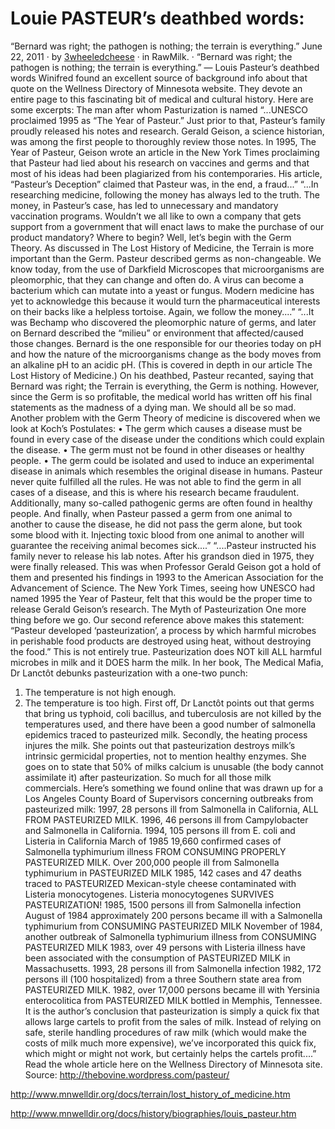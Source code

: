 # Louie PASTEUR’s deathbed words:
“Bernard was right; the pathogen is nothing; the terrain is everything.”
June 22, 2011 · by [3wheeledcheese](https://3wheeledcheese.wordpress.com/author/3wheeledcheese/) · in RawMilk. ·
“Bernard was right; the pathogen is nothing; the terrain is
everything.” — Louis Pasteur’s deathbed words
Winifred found an excellent source of background info about that
quote on the Wellness Directory of Minnesota website. They devote an
entire page to this fascinating bit of medical and cultural history. Here
are some excerpts:
The man after whom Pasturization is named
“...UNESCO proclaimed 1995 as “The Year of Pasteur.” Just prior to that,
Pasteur’s family proudly released his notes and research. Gerald Geison,
a science historian, was among the first people to thoroughly review
those notes. In 1995, The Year of Pasteur, Geison wrote an article in the
New York Times proclaiming that Pasteur had lied about his research on
vaccines and germs and that most of his ideas had been plagiarized
from his contemporaries. His article, “Pasteur’s Deception” claimed that Pasteur was, in the end, a
fraud...”
“...In researching medicine, following the money has always led to the truth. The money, in Pasteur’s
case, has led to unnecessary and mandatory vaccination programs. Wouldn’t we all like to own a
company that gets support from a government that will enact laws to make the purchase of our
product mandatory?
Where to begin? Well, let’s begin with the Germ Theory.
As discussed in The Lost History of Medicine, the Terrain is more important than the Germ.
Pasteur described germs as non-changeable. We know today, from the use of Darkfield Microscopes that
microorganisms are pleomorphic, that they can change and often do. A virus can become a bacterium
which can mutate into a yeast or fungus. Modern medicine has yet to acknowledge this because it would
turn the pharmaceutical interests on their backs like a helpless tortoise. Again, we follow the money....”
“...It was Bechamp who discovered the pleomorphic nature of germs, and later on Bernard described
the “milieu” or environment that affected/caused those changes. Bernard is the one responsible for
our theories today on pH and how the nature of the microorganisms change as the body moves from
an alkaline pH to an acidic pH. (This is covered in depth in our article The Lost History of Medicine.)
On his deathbed, Pasteur recanted, saying that Bernard was right; the Terrain is everything, the Germ is
nothing.
However, since the Germ is so profitable, the medical world has written off his final statements as the
madness of a dying man. We should all be so mad.
Another problem with the Germ Theory of medicine is discovered when we look at Koch’s Postulates:
•
 The germ which causes a disease must be found in every case of the disease under the conditions
which could explain the disease.
•
 The germ must not be found in other diseases or healthy people.
•
 The germ could be isolated and used to induce an experimental disease in animals which
resembles the original disease in humans.
Pasteur never quite fulfilled all the rules. He was not able to find the germ in all cases of a disease, and
this is where his research became fraudulent. Additionally, many so-called pathogenic germs are often
found in healthy people. And finally, when Pasteur passed a germ from one animal to another to cause
the disease, he did not pass the germ alone, but took some blood with it. Injecting toxic blood from one
animal to another will guarantee the receiving animal becomes sick....”
“....Pasteur instructed his family never to release his lab notes. After his grandson died in 1975, they
were finally released. This was when Professor Gerald Geison got a hold of them and presented his
findings in 1993 to the American Association for the Advancement of Science. The New York Times,
seeing how UNESCO had named 1995 the Year of Pasteur, felt that this would be the proper time to
release Gerald Geison’s research.
The Myth of Pasteurization
One more thing before we go. Our second reference above makes this statement: “Pasteur developed
‘pasteurization’, a process by which harmful microbes in perishable food products are destroyed using
heat, without destroying the food.”
This is not entirely true. Pasteurization does NOT kill ALL harmful microbes in milk and it DOES harm the
milk.
In her book, The Medical Mafia, Dr Lanctôt debunks pasteurization with a one-two punch:

1. The temperature is not high enough.
2. The temperature is too high.
First off, Dr Lanctôt points out that germs that bring us typhoid, coli bacillus, and tuberculosis are not
killed by the temperatures used, and there have been a good number of salmonella epidemics traced to
pasteurized milk.
Secondly, the heating process injures the milk. She points out that pasteurization destroys milk’s intrinsic
germicidal properties, not to mention healthy enzymes. She goes on to state that 50% of milks calcium is
unusable (the body cannot assimilate it) after pasteurization. So much for all those milk commercials.
Here’s something we found online that was drawn up for a Los Angeles County Board of Supervisors
concerning outbreaks from pasteurized milk:
1997, 28 persons ill from Salmonella in California, ALL FROM PASTEURIZED MILK.
1996, 46 persons ill from Campylobacter and Salmonella in California.
1994, 105 persons ill from E. coli and Listeria in California
March of 1985 19,660 confirmed cases of Salmonella typhimurium illness FROM CONSUMING PROPERLY
PASTEURIZED MILK. Over 200,000 people ill from Salmonella typhimurium in PASTEURIZED MILK
1985, 142 cases and 47 deaths traced to PASTEURIZED Mexican-style cheese contaminated with Listeria
monocytogenes. Listeria monocytogenes SURVIVES PASTEURIZATION!
1985, 1500 persons ill from Salmonella infection
August of 1984 approximately 200 persons became ill with a Salmonella typhimurium from CONSUMING
PASTEURIZED MILK
November of 1984, another outbreak of Salmonella typhimurium illness from CONSUMING PASTEURIZED
MILK
1983, over 49 persons with Listeria illness have been associated with the consumption of PASTEURIZED
MILK in Massachusetts.
1993, 28 persons ill from Salmonella infection
1982, 172 persons ill (100 hospitalized) from a three Southern state area from PASTEURIZED MILK.
1982, over 17,000 persons became ill with Yersinia enterocolitica from PASTEURIZED MILK bottled in
Memphis, Tennessee.
It is the author’s conclusion that pasteurization is simply a quick fix that allows large cartels to profit
from the sales of milk. Instead of relying on safe, sterile handling procedures of raw milk (which would
make the costs of milk much more expensive), we’ve incorporated this quick fix, which might or might
not work, but certainly helps the cartels profit....”
Read the whole article here on the Wellness Directory of Minnesota site.
Source: http://thebovine.wordpress.com/pasteur/

http://www.mnwelldir.org/docs/terrain/lost_history_of_medicine.htm

http://www.mnwelldir.org/docs/history/biographies/louis_pasteur.htm

